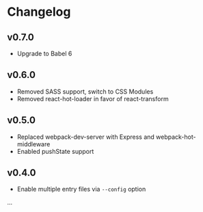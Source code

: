 # Changelog

## v0.7.0

- Upgrade to Babel 6

## v0.6.0

- Removed SASS support, switch to CSS Modules
- Removed react-hot-loader in favor of react-transform

## v0.5.0

- Replaced webpack-dev-server with Express and webpack-hot-middleware
- Enabled pushState support

## v0.4.0

- Enable multiple entry files via `--config` option

...
